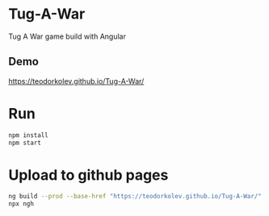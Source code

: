 # Tug-A-War
Tug A War game build with Angular

## Demo
https://teodorkolev.github.io/Tug-A-War/

# Run
```bash
npm install
npm start
```

# Upload to github pages
```bash
ng build --prod --base-href "https://teodorkolev.github.io/Tug-A-War/"
npx ngh
```
